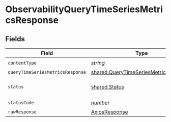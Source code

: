 # ObservabilityQueryTimeSeriesMetricsResponse


## Fields

| Field                                                                                          | Type                                                                                           | Required                                                                                       | Description                                                                                    |
| ---------------------------------------------------------------------------------------------- | ---------------------------------------------------------------------------------------------- | ---------------------------------------------------------------------------------------------- | ---------------------------------------------------------------------------------------------- |
| `contentType`                                                                                  | *string*                                                                                       | :heavy_check_mark:                                                                             | N/A                                                                                            |
| `queryTimeSeriesMetricsResponse`                                                               | [shared.QueryTimeSeriesMetricsResponse](../../models/shared/querytimeseriesmetricsresponse.md) | :heavy_minus_sign:                                                                             | OK                                                                                             |
| `status`                                                                                       | [shared.Status](../../models/shared/status.md)                                                 | :heavy_minus_sign:                                                                             | Default error response                                                                         |
| `statusCode`                                                                                   | *number*                                                                                       | :heavy_check_mark:                                                                             | N/A                                                                                            |
| `rawResponse`                                                                                  | [AxiosResponse](https://axios-http.com/docs/res_schema)                                        | :heavy_minus_sign:                                                                             | N/A                                                                                            |